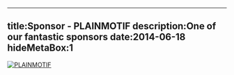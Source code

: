 ----
title:Sponsor - PLAINMOTIF
description:One of our fantastic sponsors
date:2014-06-18
hideMetaBox:1
----

[![PLAINMOTIF](https://plainmotif.co.uk/images/tablet/plainmotif.png)][1]

[1]: https://plainmotif.co.uk